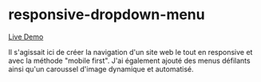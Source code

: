 # responsive-dropdown-menu

[Live Demo](https://j-codepro.github.io/responsive-dropdown-menu/)

Il s'agissait ici de créer la navigation d'un site web le tout en responsive et avec la méthode "mobile first".
J'ai également ajouté des menus défilants ainsi qu'un caroussel d'image dynamique et automatisé.
